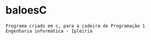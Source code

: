 # baloesC
	
	Programa criado em c, para a cadeira de Programação 1
	Engenharia informática - Ipleiria
